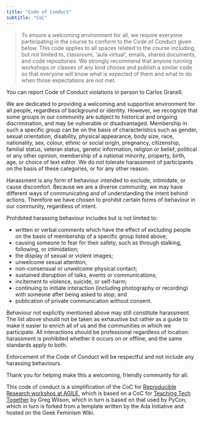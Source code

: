 ```yaml
---
title: "Code of Conduct"
subtitle: "CoC"
---
```


> To ensure a welcoming environment for all, we require everyone participating in the course to conform to the Code of Conduct given below. This code applies to all spaces related to the course including, but not limited to, classroom, 'aula virtual', emails, shared documents, and code repositories. We strongly recommend that anyone running workshops or classes of any kind choose and publish a similar code so that everyone will know what is expected of them and what to do when those expectations are not met.

You can report Code of Conduct violations in person to Carlos Granell.

We are dedicated to providing a welcoming and supportive environment for all people, regardless of background or identity. However, we recognize that some groups in our community are subject to historical and ongoing discrimination, and may be vulnerable or disadvantaged. Membership in such a specific group can be on the basis of characteristics such as gender, sexual orientation, disability, physical appearance, body size, race, nationality, sex, colour, ethnic or social origin, pregnancy, citizenship, familial status, veteran status, genetic information, religion or belief, political or any other opinion, membership of a national minority, property, birth, age, or choice of text editor. We do not tolerate harassment of participants on the basis of these categories, or for any other reason.

Harassment is any form of behaviour intended to exclude, intimidate, or cause discomfort. Because we are a diverse community, we may have different ways of communicating and of understanding the intent behind actions. Therefore we have chosen to prohibit certain forms of behaviour in our community, regardless of intent.

Prohibited harassing behaviour includes but is not limited to:

-   written or verbal comments which have the effect of excluding people on the basis of membership of a specific group listed above;
-   causing someone to fear for their safety, such as through stalking, following, or intimidation;
-   the display of sexual or violent images;
-   unwelcome sexual attention;
-   non-consensual or unwelcome physical contact;
-   sustained disruption of talks, events or communications;
-   incitement to violence, suicide, or self-harm;
-   continuing to initiate interaction (including photography or recording) with someone after being asked to stop; and
-   publication of private communication without consent.

Behaviour not explicitly mentioned above may still constitute harassment. The list above should not be taken as exhaustive but rather as a guide to make it easier to enrich all of us and the communities in which we participate. All interactions should be professional regardless of location: harassment is prohibited whether it occurs on or offline, and the same standards apply to both.

Enforcement of the Code of Conduct will be respectful and not include any harassing behaviours.

Thank you for helping make this a welcoming, friendly community for all.

<aside>

This code of conduct is a simplification of the CoC for [Reproducible Research workshos at AGILE](https://o2r.info/reproducible-agile/), which is based on a CoC for [Teaching Tech Together](http://teachtogether.tech/) by Greg Wilson, which in turn is based on that used by PyCon, which in turn is forked from a template written by the Ada Initiative and hosted on the Geek Feminism Wiki.

</aside>

